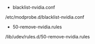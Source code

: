- blacklist-nvidia.conf

/etc/modprobe.d/blacklist-nvidia.conf

- 50-remove-nvidia.rules

/lib/udev/rules.d/50-remove-nvidia.rules
